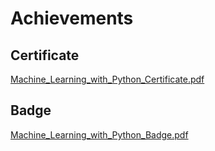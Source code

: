 

# Achievements
## Certificate
[Machine_Learning_with_Python_Certificate.pdf](https://prod-files-secure.s3.us-west-2.amazonaws.com/03e82b26-cccb-4906-bb56-adabcbdc0655/0f35a87e-0c16-48ac-af62-4e4cc34c6a19/Machine_Learning_with_Python_Certificate.pdf?X-Amz-Algorithm=AWS4-HMAC-SHA256&X-Amz-Content-Sha256=UNSIGNED-PAYLOAD&X-Amz-Credential=ASIAZI2LB4662E5TE2AE%2F20250131%2Fus-west-2%2Fs3%2Faws4_request&X-Amz-Date=20250131T024126Z&X-Amz-Expires=3600&X-Amz-Security-Token=IQoJb3JpZ2luX2VjEKr%2F%2F%2F%2F%2F%2F%2F%2F%2F%2FwEaCXVzLXdlc3QtMiJHMEUCIQD0DBXb53XEyKbiVKXuqHQj0ROja2VGaTz3w%2BYbXux%2FmwIgfWdo07RvFRH5AtTSWh9z5Rn36H9PBDoj8TiaHufFB8QqiAQIs%2F%2F%2F%2F%2F%2F%2F%2F%2F%2F%2FARAAGgw2Mzc0MjMxODM4MDUiDBwVhVDHYlTnlLJkKSrcA8sQVG%2BF8eBF%2FP70GiOlxmzlF30NB5yEbGCAnOfaWylSgy5pChUxlvGOammaH25LWb5B9qhRx%2F9ostI0uJIet%2BqvLgzi0ivaX%2FlJCi51TO7%2BjlbDZEHXvJf7M9RleGEhA57nwFzx%2B7rkNiNDWoXs9OgXf7yrfLIoZEN7nRDL4sNkJQYDQuczjvMK8yRX8Vif0rsUW6%2BkW9zzFtceyD2e292odrFwqgzwIPKV%2FYP0bVuDHrnVZFMimzrLRCg7UYxSesOX4sKDbRjZDDDV4tU%2FtBf%2FUEmlCNiS35X2iY0xPaQkedZ5b%2BrdtqvHAuMFo8D%2BNUWiVzkuD22xFOC5wF2AkawtOkFMqL7DqG94AbAa3gre9quGmAfJIF5TvSzSl1bOk0oWMGMrU2MzarJlRbAiCsut%2BEOR20HR938GTUR2qoQoHPe1Bt2MvBvd7hh52Q8Tjn1pNiJsolBA%2FBUMBCJjaXJ2Ttt4eGYvDOgMRpUjJa0%2Fw%2BLzJAgD44YU9tmDxAV445JRGaEALhy%2FZrZzCAQSoD1rfzuRkzhhuZDriLyx2hdACtVghJhMia72FCBXmq7YDEjp%2BoGgEsQhmuNQWzjF2lJ27Cl%2FYdEDA1kaZVlzQMuxSWolyM1cq%2Bj0u7YBMNXQ8LwGOqUB7O%2BgnEaIbAJrHUMLx200TP563yfSlvH7dYrKDIF9QnBHSa2E8EAj17qCoMIcSBcMiwN6BFS1S6g%2BnwSgNzoxyzoZQHn7aaI%2FRJWpKmfYsTkR%2BAY4zYQZvvQzve79PdEP5DrjIdu6U3wjoR66bYO91uFpGwBtJIzlwASmG1IqBf09seX7wZjApLW1T1RHeaM3Gfz%2B6kVhcPJKqhL%2B6rSaZ6kKGcfq&X-Amz-Signature=cfb68e96095411dcbfc56012e27efff0a4fc0d47c7761a1211fca5cc82db674d&X-Amz-SignedHeaders=host&x-id=GetObject)
## Badge
[Machine_Learning_with_Python_Badge.pdf](https://prod-files-secure.s3.us-west-2.amazonaws.com/03e82b26-cccb-4906-bb56-adabcbdc0655/ff622a22-73d6-44e3-9c7b-e89a8e61b7aa/Machine_Learning_with_Python_Badge.pdf?X-Amz-Algorithm=AWS4-HMAC-SHA256&X-Amz-Content-Sha256=UNSIGNED-PAYLOAD&X-Amz-Credential=ASIAZI2LB4662E5TE2AE%2F20250131%2Fus-west-2%2Fs3%2Faws4_request&X-Amz-Date=20250131T024126Z&X-Amz-Expires=3600&X-Amz-Security-Token=IQoJb3JpZ2luX2VjEKr%2F%2F%2F%2F%2F%2F%2F%2F%2F%2FwEaCXVzLXdlc3QtMiJHMEUCIQD0DBXb53XEyKbiVKXuqHQj0ROja2VGaTz3w%2BYbXux%2FmwIgfWdo07RvFRH5AtTSWh9z5Rn36H9PBDoj8TiaHufFB8QqiAQIs%2F%2F%2F%2F%2F%2F%2F%2F%2F%2F%2FARAAGgw2Mzc0MjMxODM4MDUiDBwVhVDHYlTnlLJkKSrcA8sQVG%2BF8eBF%2FP70GiOlxmzlF30NB5yEbGCAnOfaWylSgy5pChUxlvGOammaH25LWb5B9qhRx%2F9ostI0uJIet%2BqvLgzi0ivaX%2FlJCi51TO7%2BjlbDZEHXvJf7M9RleGEhA57nwFzx%2B7rkNiNDWoXs9OgXf7yrfLIoZEN7nRDL4sNkJQYDQuczjvMK8yRX8Vif0rsUW6%2BkW9zzFtceyD2e292odrFwqgzwIPKV%2FYP0bVuDHrnVZFMimzrLRCg7UYxSesOX4sKDbRjZDDDV4tU%2FtBf%2FUEmlCNiS35X2iY0xPaQkedZ5b%2BrdtqvHAuMFo8D%2BNUWiVzkuD22xFOC5wF2AkawtOkFMqL7DqG94AbAa3gre9quGmAfJIF5TvSzSl1bOk0oWMGMrU2MzarJlRbAiCsut%2BEOR20HR938GTUR2qoQoHPe1Bt2MvBvd7hh52Q8Tjn1pNiJsolBA%2FBUMBCJjaXJ2Ttt4eGYvDOgMRpUjJa0%2Fw%2BLzJAgD44YU9tmDxAV445JRGaEALhy%2FZrZzCAQSoD1rfzuRkzhhuZDriLyx2hdACtVghJhMia72FCBXmq7YDEjp%2BoGgEsQhmuNQWzjF2lJ27Cl%2FYdEDA1kaZVlzQMuxSWolyM1cq%2Bj0u7YBMNXQ8LwGOqUB7O%2BgnEaIbAJrHUMLx200TP563yfSlvH7dYrKDIF9QnBHSa2E8EAj17qCoMIcSBcMiwN6BFS1S6g%2BnwSgNzoxyzoZQHn7aaI%2FRJWpKmfYsTkR%2BAY4zYQZvvQzve79PdEP5DrjIdu6U3wjoR66bYO91uFpGwBtJIzlwASmG1IqBf09seX7wZjApLW1T1RHeaM3Gfz%2B6kVhcPJKqhL%2B6rSaZ6kKGcfq&X-Amz-Signature=03b7de6ce46a6068cbc4ca6c52fce4b2163ccbbd71e1b738c1ff5ffb1d0b8fe2&X-Amz-SignedHeaders=host&x-id=GetObject)